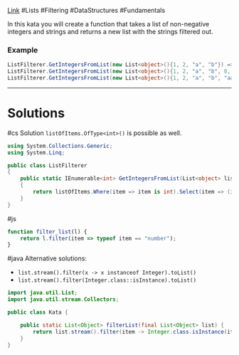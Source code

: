 [Link](https://www.codewars.com/kata/53dbd5315a3c69eed20002dd) #Lists #Filtering #DataStructures #Fundamentals

In this kata you will create a function that takes a list of non-negative integers and strings and returns a new list with the strings filtered out.

### Example

```csharp
ListFilterer.GetIntegersFromList(new List<object>(){1, 2, "a", "b"}) => {1, 2}
ListFilterer.GetIntegersFromList(new List<object>(){1, 2, "a", "b", 0, 15}) => {1, 2, 0, 15}
ListFilterer.GetIntegersFromList(new List<object>(){1, 2, "a", "b", "aasf", "1", "123", 231}) => {1, 2, 231}
```

***
# Solutions
#cs 
Solution `listOfItems.OfType<int>()` is possible as well.
```cs
using System.Collections.Generic;
using System.Linq;

public class ListFilterer
{
    public static IEnumerable<int> GetIntegersFromList(List<object> listOfItems)
    {
        return listOfItems.Where(item => item is int).Select(item => (int)item);
    }
}
```

#js 

```js
function filter_list(l) {
    return l.filter(item => typeof item == "number");
}
```

#java 
Alternative solutions: 
- `list.stream().filter(x -> x instanceof Integer).toList()`
-  `list.stream().filter(Integer.class::isInstance).toList()`
```java
import java.util.List;
import java.util.stream.Collectors;

public class Kata {

    public static List<Object> filterList(final List<Object> list) {
        return list.stream().filter(item -> Integer.class.isInstance(item)).collect(Collectors.toList());
    }
}
```